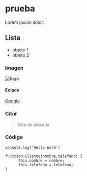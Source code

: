 # prueba

Lorem ipsum dolor.


## Lista

- objeto 1
- objeto 2

### Imagen

![ logo](https://cdn.logo.com/hotlink-ok/logo-social.png)


#### Enlace

[Google](https://www.google.com/?&bih=975&biw=1920&hl=es-419) 


### Citar

> Esto es una cita

### Código

`console.log('Hello Word')`

```
function Cliente(nombre,telefono) {
      this.nombre = nombre;
      this.telefono = telefono;  
} 

```